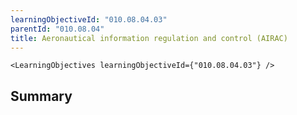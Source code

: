 ```yaml
---
learningObjectiveId: "010.08.04.03"
parentId: "010.08.04"
title: Aeronautical information regulation and control (AIRAC)
---
```


```tsx eval
<LearningObjectives learningObjectiveId={"010.08.04.03"} />
```

## Summary
